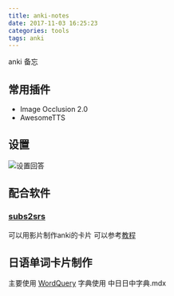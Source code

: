```yaml
---
title: anki-notes
date: 2017-11-03 16:25:23
categories: tools
tags: anki
---
```

anki 备忘
<!--more-->

## 常用插件

* Image Occlusion 2.0
* AwesomeTTS

## 设置
![设置回答](http://ou7k0sem6.bkt.clouddn.com/anki-notes/1.png)

## 配合软件

### [subs2srs](http://subs2srs.sourceforge.net/)
可以用影片制作anki的卡片
可以参考[教程](http://www.jianshu.com/p/2cfc15963722)

## 日语单词卡片制作
主要使用 [WordQuery](https://github.com/finalion/WordQuery/blob/master/README-CN.md)
字典使用 中日日中字典.mdx

